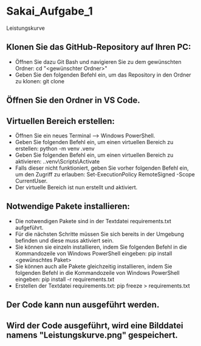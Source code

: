 # Sakai_Aufgabe_1
Leistungskurve

## Klonen Sie das GitHub-Repository auf Ihren PC:
- Öffnen Sie dazu Git Bash und navigieren Sie zu dem gewünschten Ordner: cd "<gewünschter Ordner>"
- Geben Sie den folgenden Befehl ein, um das Repository in den Ordner zu klonen: git clone <Link des Repositorys>

## Öffnen Sie den Ordner in VS Code.

## Virtuellen Bereich erstellen:
- Öffnen Sie ein neues Terminal --> Windows PowerShell.
- Geben Sie folgenden Befehl ein, um einen virtuellen Bereich zu erstellen: python -m venv .venv
- Geben Sie folgenden Befehl ein, um einen virtuellen Bereich zu aktivieren: .\.venv\Scripts\Activate
- Falls dieser nicht funktioniert, geben Sie vorher folgenden Befehl ein, um den Zugriff zu erlauben: Set-ExecutionPolicy RemoteSigned -Scope CurrentUser.
- Der virtuelle Bereich ist nun erstellt und aktiviert.

## Notwendige Pakete installieren:
- Die notwendigen Pakete sind in der Textdatei requirements.txt aufgeführt.
- Für die nächsten Schritte müssen Sie sich bereits in der Umgebung befinden und diese muss aktiviert sein.
- Sie können sie einzeln installieren, indem Sie folgenden Befehl in die Kommandozeile von Windows PowerShell eingeben: pip install <gewünschtes Paket>
- Sie können auch alle Pakete gleichzeitig installieren, indem Sie folgenden Befehl in die Kommandozeile von Windows PowerShell eingeben: pip install -r requirements.txt
- Erstellen der Textdatei requirements.txt: pip freeze > requirements.txt

## Der Code kann nun ausgeführt werden.

## Wird der Code ausgeführt, wird eine Bilddatei namens "Leistungskurve.png" gespeichert.